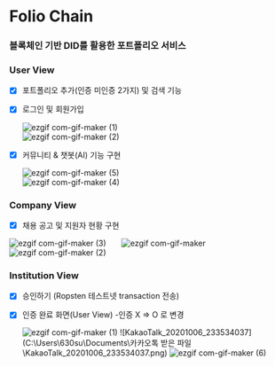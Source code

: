 # Folio Chain

###  블록체인 기반 DID를 활용한 포트폴리오 서비스



### User View

- [x] 포트폴리오 추가(인증 미인증 2가지) 및 검색 기능 

- [x] 로그인 및 회원가입 

  ![ezgif com-gif-maker (1)](https://user-images.githubusercontent.com/39898938/95290785-17662f00-08a9-11eb-8404-714944f93ace.gif)  &nbsp;&nbsp;&nbsp;&nbsp;&nbsp; &nbsp;&nbsp;&nbsp;&nbsp;&nbsp; &nbsp;&nbsp;&nbsp;&nbsp;&nbsp; &nbsp;&nbsp;&nbsp;&nbsp;&nbsp; &nbsp;&nbsp;&nbsp;&nbsp;&nbsp; &nbsp;&nbsp;&nbsp;&nbsp;&nbsp; &nbsp;&nbsp;&nbsp;&nbsp;&nbsp; &nbsp;&nbsp;&nbsp;&nbsp;&nbsp; &nbsp;&nbsp;&nbsp;&nbsp;&nbsp;  ![ezgif com-gif-maker (2)](https://user-images.githubusercontent.com/39898938/95290825-306ee000-08a9-11eb-9be5-c040a1aedf80.gif)  

  



- [x] 커뮤니티 & 챗봇(AI) 기능 구현

  ![ezgif com-gif-maker (5)](https://user-images.githubusercontent.com/39898938/95290924-5eecbb00-08a9-11eb-8533-ab42d5034715.gif)  &nbsp;&nbsp;&nbsp;&nbsp;&nbsp; &nbsp;&nbsp;&nbsp;&nbsp;&nbsp; &nbsp;&nbsp;&nbsp;&nbsp;&nbsp; &nbsp;&nbsp;&nbsp;&nbsp;&nbsp; &nbsp;&nbsp;&nbsp;&nbsp;&nbsp; &nbsp;&nbsp;&nbsp;&nbsp;&nbsp; &nbsp;&nbsp;&nbsp;&nbsp;&nbsp; &nbsp;&nbsp;&nbsp;&nbsp;&nbsp; &nbsp;&nbsp;&nbsp;&nbsp;&nbsp;       ![ezgif com-gif-maker (4)](https://user-images.githubusercontent.com/39898938/95290917-5a280700-08a9-11eb-8e30-f82b38994f03.gif) 

  

### Company View

- [x] 채용 공고 및 지원자 현황 구현

![ezgif com-gif-maker (3)](https://user-images.githubusercontent.com/39898938/95305017-653a6180-08c0-11eb-92be-ac46129a3025.gif)  &nbsp;&nbsp;&nbsp;&nbsp;&nbsp;  ![ezgif com-gif-maker](https://user-images.githubusercontent.com/39898938/95305023-666b8e80-08c0-11eb-843e-37cc9c4a6cbf.gif) &nbsp; &nbsp;&nbsp;&nbsp;&nbsp;&nbsp;&nbsp;&nbsp; ![ezgif com-gif-maker (2)](https://user-images.githubusercontent.com/39898938/95305027-679cbb80-08c0-11eb-96e9-1a88050284ef.gif) 

   

### Institution View

- [x] 승인하기 (Ropsten 테스트넷 transaction 전송)

- [x] 인증 완료 화면(User View) -인증 X => O 로 변경

  

  ![ezgif com-gif-maker (1)](https://user-images.githubusercontent.com/39898938/95304740-02e16100-08c0-11eb-982b-974ad872a275.gif)  ![KakaoTalk_20201006_233534037](C:\Users\630su\Documents\카카오톡 받은 파일\KakaoTalk_20201006_233534037.png)   ![ezgif com-gif-maker (6)](https://user-images.githubusercontent.com/39898938/95305022-666b8e80-08c0-11eb-87c1-e5fd653703e9.gif) 
